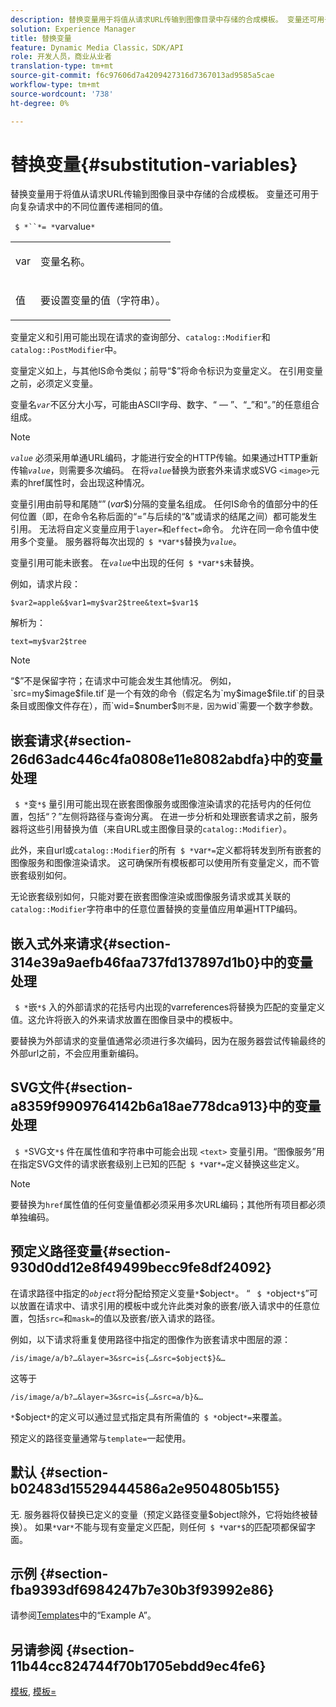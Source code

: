 ```yaml
---
description: 替换变量用于将值从请求URL传输到图像目录中存储的合成模板。 变量还可用于向复杂请求中的不同位置传递相同的值。
solution: Experience Manager
title: 替换变量
feature: Dynamic Media Classic，SDK/API
role: 开发人员，商业从业者
translation-type: tm+mt
source-git-commit: f6c97606d7a4209427316d7367013ad9585a5cae
workflow-type: tm+mt
source-wordcount: '738'
ht-degree: 0%

---
```



# 替换变量{#substitution-variables}

替换变量用于将值从请求URL传输到图像目录中存储的合成模板。 变量还可用于向复杂请求中的不同位置传递相同的值。

` $ *``*= *`varvalue`*`

<table id="simpletable_EFEC66C23CE949EFACDC415A954DF323"> 
 <tr class="strow"> 
  <td class="stentry"> <p> <span class="codeph"> <span class="varname"> var  </span> </span> </p> </td> 
  <td class="stentry"> <p>变量名称。 </p> </td> 
 </tr> 
 <tr class="strow"> 
  <td class="stentry"> <p> <span class="codeph"> <span class="varname"> 值  </span> </span> </p> </td> 
  <td class="stentry"> <p>要设置变量的值（字符串）。 </p> </td> 
 </tr> 
</table>

变量定义和引用可能出现在请求的查询部分、`catalog::Modifier`和`catalog::PostModifier`中。

变量定义如上，与其他IS命令类似；前导“$”将命令标识为变量定义。 在引用变量之前，必须定义变量。

变量名&#x200B;*`var`*&#x200B;不区分大小写，可能由ASCII字母、数字、“ — ”、“_”和“。”的任意组合组成。

>[!NOTE]
>
>*`value`* 必须采用单通URL编码，才能进行安全的HTTP传输。如果通过HTTP重新传输&#x200B;*`value`*，则需要多次编码。 在将&#x200B;*`value`*&#x200B;替换为嵌套外来请求或SVG `<image>`元素的href属性时，会出现这种情况。

变量引用由前导和尾随“$”($*var*$)分隔的变量名组成。 任何IS命令的值部分中的任何位置（即，在命令名称后面的“=”与后续的“&amp;”或请求的结尾之间）都可能发生引用。 无法将自定义变量应用于`layer=`和`effect=`命令。 允许在同一命令值中使用多个变量。 服务器将每次出现的` $ *`var`*$`替换为&#x200B;*`value`*。

变量引用可能未嵌套。 在&#x200B;*`value`*&#x200B;中出现的任何` $ *`var`*$`未替换。

例如，请求片段：

`$var2=apple&$var1=my$var2$tree&text=$var1$`

解析为：

`text=my$var2$tree`

>[!NOTE]
>
>“$”不是保留字符；在请求中可能会发生其他情况。 例如，`src=my$image$file.tif`是一个有效的命令（假定名为`my$image$file.tif`的目录条目或图像文件存在），而`wid=$number$`则不是，因为`wid`需要一个数字参数。

## 嵌套请求{#section-26d63adc446c4fa0808e11e8082abdfa}中的变量处理

` $ *`变`*$` 量引用可能出现在嵌套图像服务或图像渲染请求的花括号内的任何位置，包括“？”左侧将路径与查询分离。 在进一步分析和处理嵌套请求之前，服务器将这些引用替换为值（来自URL或主图像目录的`catalog::Modifier`）。

此外，来自url或`catalog::Modifier`的所有` $ *`var`*=`定义都将转发到所有嵌套的图像服务和图像渲染请求。 这可确保所有模板都可以使用所有变量定义，而不管嵌套级别如何。

无论嵌套级别如何，只能对要在嵌套图像渲染或图像服务请求或其关联的`catalog::Modifier`字符串中的任意位置替换的变量值应用单遍HTTP编码。

## 嵌入式外来请求{#section-314e39a9aefb46faa737fd137897d1b0}中的变量处理

` $ *`嵌`*$` 入的外部请求的花括号内出现的varreferences将替换为匹配的变量定义值。这允许将嵌入的外来请求放置在图像目录中的模板中。

要替换为外部请求的变量值通常必须进行多次编码，因为在服务器尝试传输最终的外部url之前，不会应用重新编码。

## SVG文件{#section-a8359f9909764142b6a18ae778dca913}中的变量处理

` $ *`SVG文`*$` 件在属性值和字符串中可能会出现 `<text>` 变量引用。“图像服务”用在指定SVG文件的请求嵌套级别上已知的匹配` $ *`var`*=`定义替换这些定义。

>[!NOTE]
>
>要替换为`href`属性值的任何变量值都必须采用多次URL编码；其他所有项目都必须单独编码。

## 预定义路径变量{#section-930d0dd12e8f49499becc9fe8df24092}

在请求路径中指定的&#x200B;*`object`*&#x200B;将分配给预定义变量`*`$object`*`。 “ ` $ *`object`*$`”可以放置在请求中、请求引用的模板中或允许此类对象的嵌套/嵌入请求中的任意位置，包括`src=`和`mask=`的值以及嵌套/嵌入请求的路径。

例如，以下请求将重复使用路径中指定的图像作为嵌套请求中图层的源：

`/is/image/a/b?…&layer=3&src=is{…&src=$object$}&…`

这等于

`/is/image/a/b?…&layer=3&src=is{…&src=a/b}&…`

`*`$object`*`的定义可以通过显式指定具有所需值的` $ *`object`*=`来覆盖。

预定义的路径变量通常与`template=`一起使用。

## 默认 {#section-b02483d15529444586a2e9504805b155}

无. 服务器将仅替换已定义的变量（预定义路径变量$object除外，它将始终被替换）。 如果`*`var`*`不能与现有变量定义匹配，则任何` $ *`var`*$`的匹配项都保留字面。

## 示例 {#section-fba9393df6984247b7e30b3f93992e86}

请参阅[Templates](../../../../../is-api/http-ref/image-serving-api-ref/c-http-protocol-reference/c-templates/c-templates.md#concept-3cd2d2adae0e41b2979b9640244d4d3e)中的“Example A”。

## 另请参阅 {#section-11b44cc824744f70b1705ebdd9ec4fe6}

[模板](../../../../../is-api/http-ref/image-serving-api-ref/c-http-protocol-reference/c-templates/c-templates.md#concept-3cd2d2adae0e41b2979b9640244d4d3e), [模板=](../../../../../is-api/http-ref/image-serving-api-ref/c-http-protocol-reference/c-command-reference/r-template.md#reference-3beccaa462a64bf0ba867e5c8fd0bd14)
